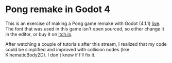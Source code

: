 # Pong remake in Godot 4

This is an exercise of making a Pong game remake with Godot (4.1.1) [live](https://www.youtube.com/watch?v=WMwTaV1q4sI). The font that was used in this game isn't open sourced, so either change it in the editor, or buy it on [itch.io](https://chevyray.itch.io/pixel-fonts).

After watching a couple of tutorials after this stream, I realized that my code could be simplified and improved with collision nodes (like KinematicBody2D). I don't know if I'll fix it.
